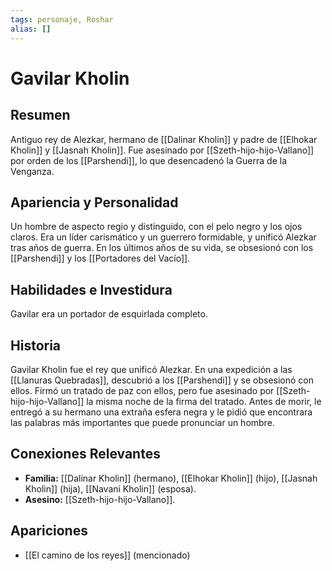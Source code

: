 ```yaml
---
tags: personaje, Roshar
alias: []
---
```


# Gavilar Kholin

## Resumen
Antiguo rey de Alezkar, hermano de [[Dalinar Kholin]] y padre de [[Elhokar Kholin]] y [[Jasnah Kholin]]. Fue asesinado por [[Szeth-hijo-hijo-Vallano]] por orden de los [[Parshendi]], lo que desencadenó la Guerra de la Venganza.

## Apariencia y Personalidad
Un hombre de aspecto regio y distinguido, con el pelo negro y los ojos claros. Era un líder carismático y un guerrero formidable, y unificó Alezkar tras años de guerra. En los últimos años de su vida, se obsesionó con los [[Parshendi]] y los [[Portadores del Vacío]].

## Habilidades e Investidura
Gavilar era un portador de esquirlada completo.

## Historia
Gavilar Kholin fue el rey que unificó Alezkar. En una expedición a las [[Llanuras Quebradas]], descubrió a los [[Parshendi]] y se obsesionó con ellos. Firmó un tratado de paz con ellos, pero fue asesinado por [[Szeth-hijo-hijo-Vallano]] la misma noche de la firma del tratado. Antes de morir, le entregó a su hermano una extraña esfera negra y le pidió que encontrara las palabras más importantes que puede pronunciar un hombre.

## Conexiones Relevantes
* **Familia:** [[Dalinar Kholin]] (hermano), [[Elhokar Kholin]] (hijo), [[Jasnah Kholin]] (hija), [[Navani Kholin]] (esposa).
* **Asesino:** [[Szeth-hijo-hijo-Vallano]].

## Apariciones
* [[El camino de los reyes]] (mencionado)
